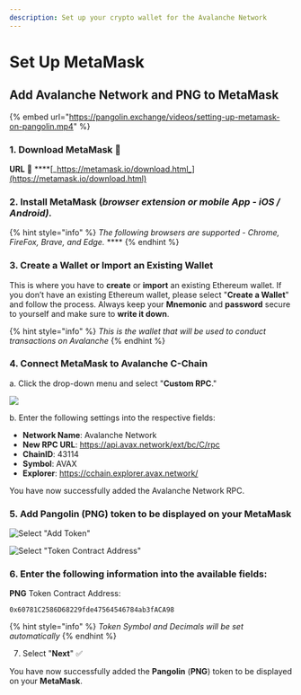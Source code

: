 ```yaml
---
description: Set up your crypto wallet for the Avalanche Network
---
```


# Set Up MetaMask

## Add **Avalanche Network** and **PNG** to **MetaMask**

{% embed url="https://pangolin.exchange/videos/setting-up-metamask-on-pangolin.mp4" %}

### **1. Download MetaMask** 🦊 

**URL** 🔽  ****[_https://metamask.io/download.html_](https://metamask.io/download.html)

### 2. Install **MetaMask \(**_browser extension or mobile App - iOS / Android\)._ 

{% hint style="info" %}
_The following browsers are supported - Chrome, FireFox, Brave, and Edge._ ****
{% endhint %}

### **3. Create a Wallet or Import an Existing Wallet**

This is where you have to **create** or **import** an existing Ethereum wallet. If you don’t have an existing Ethereum wallet, please select "**Create a Wallet**" and follow the process. Always keep your **Mnemonic** and **password** secure to yourself and make sure to **write it down**.

{% hint style="info" %}
_This is the wallet that will be used to conduct transactions on Avalanche_
{% endhint %}

### **4. Connect MetaMask to Avalanche C-Chain**

a. Click the drop-down menu and select "**Custom RPC**."

![](https://gblobscdn.gitbook.com/assets%2F-Mi3HEoRCT6o5-M8yhBO%2F-Mi3HTJ5QjEGlhwVrIl2%2F-Mi3eF4VUiMkymJSscUt%2F2.png?alt=media&token=c953aff6-00f0-4855-bc04-e53a1099a63b)

b. Enter the following settings into the respective fields:

* **Network Name**: Avalanche Network
* **New RPC URL**: https://api.avax.network/ext/bc/C/rpc
* **ChainID**: 43114
* **Symbol**: AVAX
* **Explorer**: https://cchain.explorer.avax.network/

You have now successfully added the Avalanche Network RPC.

### **5. Add Pangolin \(PNG\) token to be displayed on your MetaMask**

![Select &quot;Add Token&quot;](https://gblobscdn.gitbook.com/assets%2F-Mi3HEoRCT6o5-M8yhBO%2F-Mi3nbX-FszFjls6QUlK%2F-Mi3rPCBRV7Q1ND4Yozl%2F3.png?alt=media&token=2763a3e6-6a51-4fc1-a8a0-49f53e9bc9ea)

![Select &quot;Token Contract Address&quot;](https://gblobscdn.gitbook.com/assets%2F-Mi3HEoRCT6o5-M8yhBO%2F-Mi3nbX-FszFjls6QUlK%2F-Mi3rcinV9PqDLYfCkT2%2F4.png?alt=media&token=2fb4219c-ab0f-4c4a-ad21-3999a9079073)

### 6. Enter the following information into the available fields:

**PNG** Token Contract Address: 

```text
0x60781C2586D68229fde47564546784ab3fACA98
```

{% hint style="info" %}
_Token Symbol and Decimals will be set automatically_
{% endhint %}

7. Select "**Next**" ✅ 

You have now successfully added the **Pangolin** \(**PNG**\) token to be displayed on your **MetaMask**.

